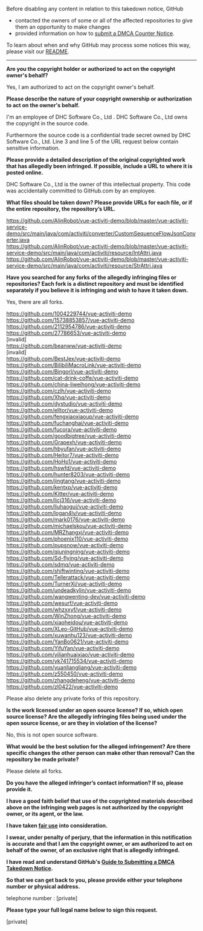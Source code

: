 Before disabling any content in relation to this takedown notice, GitHub
- contacted the owners of some or all of the affected repositories to give them an opportunity to make changes
- provided information on how to [submit a DMCA Counter Notice](https://docs.github.com/en/articles/guide-to-submitting-a-dmca-counter-notice).

To learn about when and why GitHub may process some notices this way, please visit our [README](https://github.com/github/dmca/blob/master/README.md).

---

**Are you the copyright holder or authorized to act on the copyright owner's behalf?**

Yes, I am authorized to act on the copyright owner's behalf.

**Please describe the nature of your copyright ownership or authorization to act on the owner's behalf.**

I'm an employee of DHC Software Co., Ltd .  DHC Software Co., Ltd owns the copyright in the source code.

Furthermore the source code is a confidential trade secret owned by DHC Software Co., Ltd. Line 3 and line 5 of the URL request below contain sensitive information.

**Please provide a detailed description of the original copyrighted work that has allegedly been infringed. If possible, include a URL to where it is posted online.**

DHC Software Co., Ltd is the owner of this intellectual property. This code was accidentally committed to GitHub.com by an employee.

**What files should be taken down? Please provide URLs for each file, or if the entire repository, the repository’s URL.**

https://github.com/AlinRobot/vue-activiti-demo/blob/master/vue-activiti-service-demo/src/main/java/com/activiti/converter/CustomSequenceFlowJsonConverter.java  
https://github.com/AlinRobot/vue-activiti-demo/blob/master/vue-activiti-service-demo/src/main/java/com/activiti/resource/IntAttri.java  
https://github.com/AlinRobot/vue-activiti-demo/blob/master/vue-activiti-service-demo/src/main/java/com/activiti/resource/StrAttri.java

**Have you searched for any forks of the allegedly infringing files or repositories? Each fork is a distinct repository and must be identified separately if you believe it is infringing and wish to have it taken down.**

Yes, there are all forks.

https://github.com/1004229744/vue-activiti-demo  
https://github.com/15738853857/vue-activiti-demo  
https://github.com/2112954786/vue-activiti-demo  
https://github.com/27786653/vue-activiti-demo  
[invalid]  
https://github.com/beanww/vue-activiti-demo  
[invalid]  
https://github.com/BestJex/vue-activiti-demo  
https://github.com/BilibiliMacroLink/vue-activiti-demo  
https://github.com/Bingorl/vue-activiti-demo  
https://github.com/cat-drink-coffe/vue-activiti-demo  
https://github.com/china-liweihong/vue-activiti-demo  
https://github.com/czlh/vue-activiti-demo  
https://github.com/Xhq/vue-activiti-demo  
https://github.com/dystudio/vue-activiti-demo  
https://github.com/elltor/vue-activiti-demo  
https://github.com/fengxiaoxiaoup/vue-activiti-demo  
https://github.com/fuchanghai/vue-activiti-demo  
https://github.com/fucora/vue-activiti-demo  
https://github.com/goodbigtree/vue-activiti-demo  
https://github.com/Grapexh/vue-activiti-demo  
https://github.com/hbyufan/vue-activiti-demo  
https://github.com/Heitor7/vue-activiti-demo  
https://github.com/HoHo1/vue-activiti-demo  
https://github.com/hswfd/vue-activiti-demo  
https://github.com/hunter8203/vue-activiti-demo  
https://github.com/jingtang/vue-activiti-demo  
https://github.com/kentxp/vue-activiti-demo  
https://github.com/Kitter/vue-activiti-demo  
https://github.com/licj316/vue-activiti-demo  
https://github.com/liuhaogui/vue-activiti-demo  
https://github.com/logan4lv/vue-activiti-demo  
https://github.com/mark0176/vue-activiti-demo  
https://github.com/michaelskou/vue-activiti-demo  
https://github.com/MRZhangxj/vue-activiti-demo  
https://github.com/phoenix110/vue-activiti-demo  
https://github.com/pupsnow/vue-activiti-demo  
https://github.com/qiuningning/vue-activiti-demo  
https://github.com/Sd-flying/vue-activiti-demo  
https://github.com/sdmq/vue-activiti-demo  
https://github.com/shiftwinting/vue-activiti-demo  
https://github.com/Tellerattack/vue-activiti-demo  
https://github.com/TurnerXi/vue-activiti-demo  
https://github.com/undeadkylin/vue-activiti-demo  
https://github.com/wangwenting-dev/vue-activiti-demo  
https://github.com/wesurf/vue-activiti-demo  
https://github.com/whzxxyf/vue-activiti-demo  
https://github.com/WinZhong/vue-activiti-demo  
https://github.com/xiaoheidou/vue-activiti-demo  
https://github.com/XLeo-GitHub/vue-activiti-demo  
https://github.com/xuwanhu123/vue-activiti-demo  
https://github.com/YanBo0621/vue-activiti-demo  
https://github.com/YifuYan/vue-activiti-demo  
https://github.com/yilianhuaixiao/vue-activiti-demo  
https://github.com/yk741715534/vue-activiti-demo  
https://github.com/yuanliangliang/vue-activiti-demo  
https://github.com/z550450/vue-activiti-demo  
https://github.com/zhangdeheng/vue-activiti-demo  
https://github.com/zl0422/vue-activiti-demo  

Please also delete any private forks of this repository.

**Is the work licensed under an open source license? If so, which open source license? Are the allegedly infringing files being used under the open source license, or are they in violation of the license?**

No, this is not open source software.

**What would be the best solution for the alleged infringement? Are there specific changes the other person can make other than removal? Can the repository be made private?**

Please delete all forks.

**Do you have the alleged infringer’s contact information? If so, please provide it.**

**I have a good faith belief that use of the copyrighted materials described above on the infringing web pages is not authorized by the copyright owner, or its agent, or the law.**

**I have taken <a href="https://www.lumendatabase.org/topics/22">fair use</a> into consideration.**

**I swear, under penalty of perjury, that the information in this notification is accurate and that I am the copyright owner, or am authorized to act on behalf of the owner, of an exclusive right that is allegedly infringed.**

**I have read and understand GitHub's <a href="https://docs.github.com/articles/guide-to-submitting-a-dmca-takedown-notice/">Guide to Submitting a DMCA Takedown Notice</a>.**

**So that we can get back to you, please provide either your telephone number or physical address.**

telephone number : [private]

**Please type your full legal name below to sign this request.**

[private]

